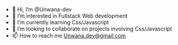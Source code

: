 - 👋 Hi, I’m @Unwana-dev
- 👀 I’m interested in Fullstack Web development
- 🌱 I’m currently learning Css/Javascript
- 💞️ I’m looking to collaborate on projects involving Css/Javascript
- 📫 How to reach me Unwana.dev@gmail.com
<!---
Unwana-dev/Unwana-dev is a ✨ special ✨ repository because its `README.md` (this file) appears on your GitHub profile.
You can click the Preview link to take a look at your changes.
--->
